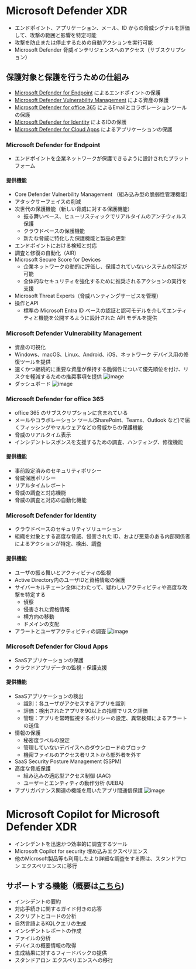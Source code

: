 # Microsoft Defender XDR
- エンドポイント、アプリケーション、メール、ID からの脅威シグナルを評価して、攻撃の範囲と影響を特定可能
- 攻撃を防止または停止するための自動アクションを実行可能
-  Microsoft Defender 脅威インテリジェンスへのアクセス（サブスクリプション）

## 保護対象と保護を行うための仕組み
- [Microsoft Defender for Endpoint](https://github.com/KoyamaKiryu/Copilot_for_Security_summary/edit/main/jp/Microsoft_Defender_XDR.md#microsoft-defender-for-endpoint) によるエンドポイントの保護
- [Microsoft Defender Vulnerability Management](https://github.com/KoyamaKiryu/Copilot_for_Security_summary/edit/main/jp/Microsoft_Defender_XDR.md#microsoft-defender-vulnerability-management) による資産の保護
- [Microsoft Defender for office 365](https://github.com/KoyamaKiryu/Copilot_for_Security_summary/edit/main/jp/Microsoft_Defender_XDR.md#microsoft-defender-for-office-365) によるEmailとコラボレーションツールの保護
- [Microsoft Defender for Identity](https://github.com/KoyamaKiryu/Copilot_for_Security_summary/edit/main/jp/Microsoft_Defender_XDR.md#microsoft-defender-for-identity) によるIDの保護
- [Microsoft Defender for Cloud Apps](https://github.com/KoyamaKiryu/Copilot_for_Security_summary/edit/main/jp/Microsoft_Defender_XDR.md#microsoft-copilot-for-cloud-apps) によるアプリケーションの保護

### Microsoft Defender for Endpoint
- エンドポイントを企業ネットワークが保護できるように設計されたプラットフォーム

#### 提供機能
- Core Defender Vulnerbility Management （組み込み型の脆弱性管理機能）
- アタックサーフェイスの削減
- 次世代の保護機能（新しい脅威に対する保護機能）
  - 振る舞いベース、ヒューリスティックでリアルタイムのアンチウィルス保護
  - クラウドベースの保護機能
  - 新たな脅威に特化した保護機能と製品の更新
- エンドポイントにおける検知と対応
- 調査と修復の自動化（AIR）
- Microsoft Secure Score for Devices
  - 企業ネットワークの動的に評価し、保護されていないシステムの特定が可能
  - 全体的なセキュリティを強化するために推奨されるアクションの実行を支援
- Microsoft Threat Experts（脅威ハンティングサービスを管理）
- 操作とAPI
  - 標準の Microsoft Entra ID ベースの認証と認可モデルを介してエンティティと機能を公開するように設計された API モデルを提供


### Microsoft Defender Vulnerability Management
- 資産の可視化
- Windows、macOS、Linux、Android、iOS、ネットワーク デバイス用の修復ツールを提供
- 速くかつ継続的に重要な資産が保持する脆弱性について優先順位を付け、リスクを軽減するための推奨事項を提供
  ![image](https://github.com/user-attachments/assets/6ee7ae9b-6897-4a75-a1d9-371cb08065fa)
- ダッシュボード
  ![image](https://github.com/user-attachments/assets/3ac3b1c7-0370-40bd-bc6d-02b4ad459378)


### Microsoft Defender for office 365
- office 365 のサブスクリプションに含まれている
- メールやコラボレーション ツール(SharePoint、Teams、Outlook など)で届くフィッシングやマルウェアなどの脅威からの保護機能
- 脅威のリアルタイム表示
- インシデントレスポンスを支援するための調査、ハンティング、修復機能

#### 提供機能
- 事前設定済みのセキュリティポリシー
- 脅威保護ポリシー
- リアルタイムレポート
- 脅威の調査と対応機能
- 脅威の調査と対応の自動化機能


### Microsoft Defender for Identity
- クラウドベースのセキュリティソリューション
- 組織を対象とする高度な脅威、侵害された ID、および悪意のある内部関係者によるアクションが特定、検出、調査

#### 提供機能
- ユーザの振る舞いとアクティビティの監視
- Active Directory内のユーザIDと資格情報の保護
- サイバーキルチェーン全体にわたって、疑わしいアクティビティや高度な攻撃を特定する
  - 偵察
  - 侵害された資格情報
  - 横方向の移動
  - ドメインの支配
- アラートとユーザアクティビティの調査
  ![image](https://github.com/user-attachments/assets/bbf90b5f-fab8-473a-ba05-7cb0518fecdf)


### Microsoft Defender for Cloud Apps
- SaaSアプリケーションの保護
- クラウドアプリデータの監視・保護支援

#### 提供機能
- SaaSアプリケーションの検出
  - 識別：各ユーザがアクセスするアプリを識別
  - 評価：検出されたアプリを90以上の指標でリスク評価
  - 管理：アプリを常時監視するポリシーの設定、異常検知によるアラートの送信
- 情報の保護
  - 秘密度ラベルの設定
  - 管理していないデバイスへのダウンロードのブロック
  - 機密ファイルのアクセス者リストから部外者を外す
- SaaS Security Posture Management (SSPM)
- 高度な脅威保護
  - 組み込みの適応型アクセス制御 (AAC)
  - ユーザーとエンティティの動作分析 (UEBA)
- アプリガバナンス関連の機能を用いたアプリ間通信保護
  ![image](https://github.com/user-attachments/assets/d665712b-d171-4f35-84e9-e049fd538aae)

# Microsoft Copilot for Microsoft Defender XDR
- インシデントを迅速かつ効率的に調査するツール
- Microsoft Copilot for security 埋め込みエクスペリエンス
- 他のMicrosoft製品等も利用したより詳細な調査をする際は、スタンドアロン エクスペリエンスに移行

## サポートする機能（概要は[こちら](https://learn.microsoft.com/ja-jp/training/modules/security-copilot-embedded-experiences/2-copilot-for-defender))
- インシデントの要約
- 対応手続きに関するガイド付きの応答
- スクリプトとコードの分析
- 自然言語よるKQLクエリの生成
- インシデントレポートの作成
- ファイルの分析
- デバイスの概要情報の取得
- 生成結果に対するフィードバックの提供
- スタンドアロン エクスペリエンスへの移行
